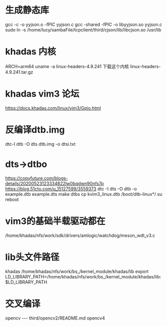 # 生成静态库

gcc -c -o yyjson.o -fPIC yyjson.c
gcc -shared -fPIC -o libyyjson.so yyjson.c
sudo ln -s /home/lucy/sambaFile/tcpclient/third/cjson/lib/libcjson.so /usr/lib


# khadas 内核
ARCH=arm64
uname -a
linux-headers-4.9.241  下载这个内核
linux-headers-4.9.241.tar.gz

# khadas vim3 论坛
https://docs.khadas.com/linux/vim3/Gpio.html

# 反编译dtb.img
dtc-I dtb -O dts dtb.img -o dtsi.txt

# dts->dtbo
https://copyfuture.com/blogs-details/20200523123334822lw0bqdwn90nfs7p
https://blog.51cto.com/u_15127599/3559373
dtc -I dts -O dtb -o example.dtb example.dts
make dtbs
cp kvim3_linux.dtb /boot/dtb-linux*/
su 
reboot

# vim3的基础半载驱动都在
/home/khadas/nfs/work/sdk/drivers/amlogic/watchdog/meson_wdt_v3.c

# lib头文件路径
  khadas /home/khadas/nfs/work/bs_/kernel_module/khadas/lib
  export LD_LIBRARY_PATH=/home/khadas/nfs/work/bs_/kernel_module/khadas/lib:$LD_LIBRARY_PATH
# 交叉编译
  opencv  --- third/opencv2/README.md opencv4


